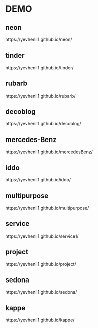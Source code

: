 # DEMO
<h2>neon</h2>
https://yevhenii1.github.io/neon/
<h2>tinder</h2>
https://yevhenii1.github.io/tinder/
<h2>rubarb</h2>
https://yevhenii1.github.io/rubarb/
<h2>decoblog</h2>
https://yevhenii1.github.io/decoblog/
<h2>mercedes-Benz</h2>
https://yevhenii1.github.io/mercedesBenz/
<h2>iddo</h2>
https://yevhenii1.github.io/iddo/
<h2>multipurpose</h2>
https://yevhenii1.github.io/multipurpose/
<h2>service</h2>
https://yevhenii1.github.io/service1/
<h2>project</h2>
https://yevhenii1.github.io/project/
<h2>sedona</h2>
https://yevhenii1.github.io/sedona/
<h2>kappe</h2>
https://yevhenii1.github.io/kappe/







